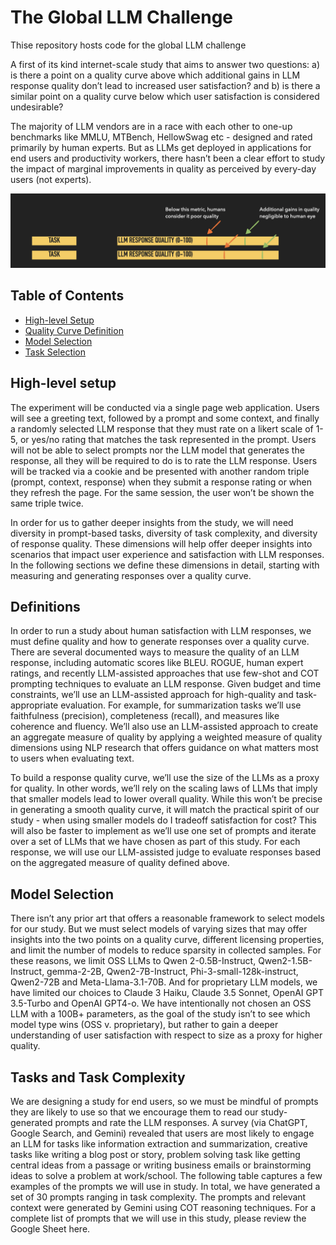 # The Global LLM Challenge
Thise repository hosts code for the global LLM challenge

A first of its kind internet-scale study that aims to answer two questions: a) is there a point on a quality curve above which additional gains in LLM response quality don’t lead to increased user satisfaction? and b) is there a similar point on a quality curve below which user satisfaction is considered undesirable? 


The majority of LLM vendors are in a race with each other to one-up benchmarks like MMLU, MTBench, HellowSwag etc - designed and rated primarily by human experts. But as LLMs get deployed in applications for end users and productivity workers, there hasn’t been a clear effort to study the impact of marginal improvements in quality as perceived by every-day users (not experts). 


![Response Quality Curve Measurement](static/response-quality-curve.png)

## Table of Contents

- [High-level Setup](#high-level-setup)
- [Quality Curve Definition](#definitions)
- [Model Selection](#model-selection)
- [Task Selection](#task-selection)


## High-level setup
The experiment will be conducted via a single page web application. Users will see a greeting text, followed by a prompt and some context, and finally a randomly selected LLM response that they must rate on a likert scale of 1-5, or yes/no rating that matches the task represented in the prompt. Users will not be able to select prompts nor the LLM model that generates the response, all they will be required to do is to rate the LLM response. Users will be tracked via a cookie and be presented with another random triple (prompt, context, response) when they submit a response rating or when they refresh the page. For the same session, the user won’t be shown the same triple twice. 

In order for us to gather deeper insights from the study, we will need diversity in prompt-based tasks, diversity of task complexity, and diversity of response quality. These dimensions will help offer deeper insights into scenarios that impact user experience and satisfaction with LLM responses. In the following sections we define these dimensions in detail, starting with measuring and generating responses over a quality curve.

## Definitions
In order to run a study about human satisfaction with LLM responses, we must define quality and how to generate responses over a quality curve. There are several documented ways to measure the quality of an LLM response, including automatic scores like BLEU. ROGUE, human expert ratings, and recently LLM-assisted approaches that use few-shot and COT prompting techniques to evaluate an LLM response. Given budget and time constraints, we’ll use an LLM-assisted approach for high-quality and task-appropriate evaluation. For example, for summarization tasks we’ll use faithfulness (precision), completeness (recall), and measures like coherence and fluency. We’ll also use an LLM-assisted approach to create an aggregate measure of quality by applying a weighted measure of quality dimensions using NLP research that offers guidance on what matters most to users when evaluating text.

To build a response quality curve, we’ll use the size of the LLMs as a proxy for quality. In other words, we’ll rely on the scaling laws of LLMs that imply that smaller models lead to lower overall quality. While this won’t be precise in generating a smooth quality curve, it will match the practical spirit of our study - when using smaller models do I tradeoff satisfaction for cost? This will also be faster to implement as we’ll use one set of prompts and iterate over a set of LLMs that we have chosen as part of this study. For each response, we will use our LLM-assisted judge to evaluate responses based on the aggregated measure of quality defined above. 

## Model Selection
There isn’t any prior art that offers a reasonable framework to select models for our study. But we must select models of varying sizes that may offer insights into the two points on a quality curve, different licensing properties, and limit the number of models to reduce sparsity in collected samples. For these reasons, we limit OSS LLMs to Qwen 2-0.5B-Instruct, Qwen2-1.5B-Instruct, gemma-2-2B, Qwen2-7B-Instruct, Phi-3-small-128k-instruct, Qwen2-72B and Meta-Llama-3.1-70B. And for proprietary LLM models, we have limited our choices to Claude 3 Haiku, Claude 3.5 Sonnet, OpenAI GPT 3.5-Turbo and OpenAI GPT4-o. We have intentionally not chosen an OSS LLM with a 100B+ parameters, as the goal of the study isn’t to see which model type wins (OSS v. proprietary), but rather to gain a deeper understanding of user satisfaction with respect to size as a proxy for higher quality. 

## Tasks and Task Complexity
We are designing a study for end users, so we must be mindful of prompts they are likely to use so that we encourage them to read our study-generated prompts and rate the LLM responses. A survey (via ChatGPT, Google Search, and Gemini) revealed that users are most likely to engage an LLM for tasks like information extraction and summarization, creative tasks like writing a blog post or story, problem solving task like getting central ideas from a passage or writing business emails or brainstorming ideas to solve a problem at work/school. The following table captures a few examples of the prompts we will use in study. In total, we have generated a set of 30 prompts ranging in task complexity. The prompts and relevant context were generated by Gemini using COT reasoning techniques. For a complete list of prompts that we will use in this study, please review the Google Sheet here. 